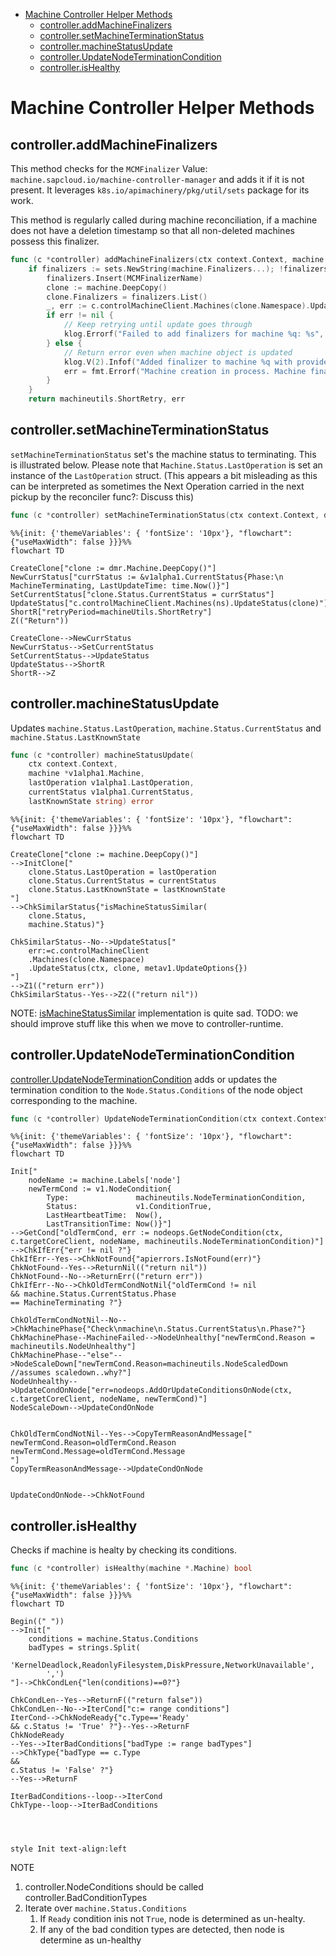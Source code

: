 - [Machine Controller Helper Methods](#machine-controller-helper-methods)
	- [controller.addMachineFinalizers](#controlleraddmachinefinalizers)
	- [controller.setMachineTerminationStatus](#controllersetmachineterminationstatus)
	- [controller.machineStatusUpdate](#controllermachinestatusupdate)
	- [controller.UpdateNodeTerminationCondition](#controllerupdatenodeterminationcondition)
	- [controller.isHealthy](#controllerishealthy)
# Machine Controller Helper Methods


## controller.addMachineFinalizers

This method checks for the `MCMFinalizer` Value: `machine.sapcloud.io/machine-controller-manager` and adds it if it is not present. It leverages `k8s.io/apimachinery/pkg/util/sets` package for its work.

This method is regularly called during machine reconciliation, if a machine does not have a deletion timestamp so that all non-deleted machines possess this finalizer.

```go
func (c *controller) addMachineFinalizers(ctx context.Context, machine *v1alpha1.Machine) (machineutils.RetryPeriod, error)
	if finalizers := sets.NewString(machine.Finalizers...); !finalizers.Has(MCMFinalizerName) {
		finalizers.Insert(MCMFinalizerName)
		clone := machine.DeepCopy()
		clone.Finalizers = finalizers.List()
		_, err := c.controlMachineClient.Machines(clone.Namespace).Update(ctx, clone, metav1.UpdateOptions{})
		if err != nil {
			// Keep retrying until update goes through
			klog.Errorf("Failed to add finalizers for machine %q: %s", machine.Name, err)
		} else {
			// Return error even when machine object is updated
			klog.V(2).Infof("Added finalizer to machine %q with providerID %q and backing node %q", machine.Name, getProviderID(machine), getNodeName(machine))
			err = fmt.Errorf("Machine creation in process. Machine finalizers are UPDATED")
		}
	}
	return machineutils.ShortRetry, err

```

##  controller.setMachineTerminationStatus

`setMachineTerminationStatus` set's the machine status to terminating. This is illustrated below. Please note that `Machine.Status.LastOperation` is set an instance of the `LastOperation` struct. (This appears a bit misleading as this can be interpreted as sometimes the Next Operation carried in the next pickup by the reconciler func?: Discuss this)

```go
func (c *controller) setMachineTerminationStatus(ctx context.Context, dmr *driver.DeleteMachineRequest) (machineutils.RetryPeriod, error)  
```

```mermaid
%%{init: {'themeVariables': { 'fontSize': '10px'}, "flowchart": {"useMaxWidth": false }}}%%
flowchart TD

CreateClone["clone := dmr.Machine.DeepCopy()"]
NewCurrStatus["currStatus := &v1alpha1.CurrentStatus{Phase:\n MachineTerminating, LastUpdateTime: time.Now()}"]
SetCurrentStatus["clone.Status.CurrentStatus = currStatus"]
UpdateStatus["c.controlMachineClient.Machines(ns).UpdateStatus(clone)"]
ShortR["retryPeriod=machineUtils.ShortRetry"]
Z(("Return"))

CreateClone-->NewCurrStatus
NewCurrStatus-->SetCurrentStatus
SetCurrentStatus-->UpdateStatus
UpdateStatus-->ShortR
ShortR-->Z
```


## controller.machineStatusUpdate

Updates `machine.Status.LastOperation`, `machine.Status.CurrentStatus` and `machine.Status.LastKnownState`

```go
func (c *controller) machineStatusUpdate(
	ctx context.Context,
	machine *v1alpha1.Machine,
	lastOperation v1alpha1.LastOperation,
	currentStatus v1alpha1.CurrentStatus,
	lastKnownState string) error 
```

```mermaid
%%{init: {'themeVariables': { 'fontSize': '10px'}, "flowchart": {"useMaxWidth": false }}}%%
flowchart TD

CreateClone["clone := machine.DeepCopy()"]
-->InitClone["
	clone.Status.LastOperation = lastOperation
	clone.Status.CurrentStatus = currentStatus
	clone.Status.LastKnownState = lastKnownState
"]
-->ChkSimilarStatus{"isMachineStatusSimilar(
	clone.Status,
	machine.Status)"}

ChkSimilarStatus--No-->UpdateStatus["
	err:=c.controlMachineClient
	.Machines(clone.Namespace)
	.UpdateStatus(ctx, clone, metav1.UpdateOptions{})
"]
-->Z1(("return err"))
ChkSimilarStatus--Yes-->Z2(("return nil"))
```

NOTE: [isMachineStatusSimilar](https://github.com/gardener/machine-controller-manager/blob/v0.47.0/pkg/util/provider/machinecontroller/machine_util.go#L544) implementation is quite sad. TODO: we should improve stuff like this when we move to controller-runtime.

## controller.UpdateNodeTerminationCondition

[controller.UpdateNodeTerminationCondition](https://github.com/gardener/machine-controller-manager/blob/v0.47.0/pkg/util/provider/machinecontroller/machine_util.go#L1316) adds or updates the termination condition to the `Node.Status.Conditions` of the node object corresponding to the machine.

```go
func (c *controller) UpdateNodeTerminationCondition(ctx context.Context, machine *v1alpha1.Machine) error 
```

```mermaid
%%{init: {'themeVariables': { 'fontSize': '10px'}, "flowchart": {"useMaxWidth": false }}}%%
flowchart TD

Init["
	nodeName := machine.Labels['node']
	newTermCond := v1.NodeCondition{
		Type:               machineutils.NodeTerminationCondition,
		Status:             v1.ConditionTrue,
		LastHeartbeatTime:  Now(),
		LastTransitionTime: Now()}"]
-->GetCond["oldTermCond, err := nodeops.GetNodeCondition(ctx, c.targetCoreClient, nodeName, machineutils.NodeTerminationCondition)"]
-->ChkIfErr{"err != nil ?"}
ChkIfErr--Yes-->ChkNotFound{"apierrors.IsNotFound(err)"}
ChkNotFound--Yes-->ReturnNil(("return nil"))
ChkNotFound--No-->ReturnErr(("return err"))
ChkIfErr--No-->ChkOldTermCondNotNil{"oldTermCond != nil
&& machine.Status.CurrentStatus.Phase 
== MachineTerminating ?"}

ChkOldTermCondNotNil--No-->ChkMachinePhase{"Check\nmachine\n.Status.CurrentStatus\n.Phase?"}
ChkMachinePhase--MachineFailed-->NodeUnhealthy["newTermCond.Reason = machineutils.NodeUnhealthy"]
ChkMachinePhase--"else"-->NodeScaleDown["newTermCond.Reason=machineutils.NodeScaledDown
//assumes scaledown..why?"]
NodeUnhealthy-->UpdateCondOnNode["err=nodeops.AddOrUpdateConditionsOnNode(ctx, c.targetCoreClient, nodeName, newTermCond)"]
NodeScaleDown-->UpdateCondOnNode


ChkOldTermCondNotNil--Yes-->CopyTermReasonAndMessage["
newTermCond.Reason=oldTermCond.Reason
newTermCond.Message=oldTermCond.Message
"]
CopyTermReasonAndMessage-->UpdateCondOnNode


UpdateCondOnNode-->ChkNotFound
```


## controller.isHealthy

Checks if machine is healty by checking its conditions.
```go
func (c *controller) isHealthy(machine *.Machine) bool 
```

```mermaid
%%{init: {'themeVariables': { 'fontSize': '10px'}, "flowchart": {"useMaxWidth": false }}}%%
flowchart TD

Begin((" "))
-->Init["
	conditions = machine.Status.Conditions
	badTypes = strings.Split(
	 'KernelDeadlock,ReadonlyFilesystem,DiskPressure,NetworkUnavailable', 
		',')
"]-->ChkCondLen{"len(conditions)==0?"}

ChkCondLen--Yes-->ReturnF(("return false"))
ChkCondLen--No-->IterCond["c:= range conditions"]
IterCond-->ChkNodeReady{"c.Type=='Ready'
&& c.Status != 'True' ?"}--Yes-->ReturnF
ChkNodeReady
--Yes-->IterBadConditions["badType := range badTypes"]
-->ChkType{"badType == c.Type
&&
c.Status != 'False' ?"}
--Yes-->ReturnF

IterBadConditions--loop-->IterCond
ChkType--loop-->IterBadConditions




style Init text-align:left
```
NOTE
1. controller.NodeConditions should be called controller.BadConditionTypes
2. Iterate over `machine.Status.Conditions`
   1. If `Ready` condition inis not `True`, node is determined as un-healty.
   2. If any of the bad condition types are detected, then node is determine as un-healthy